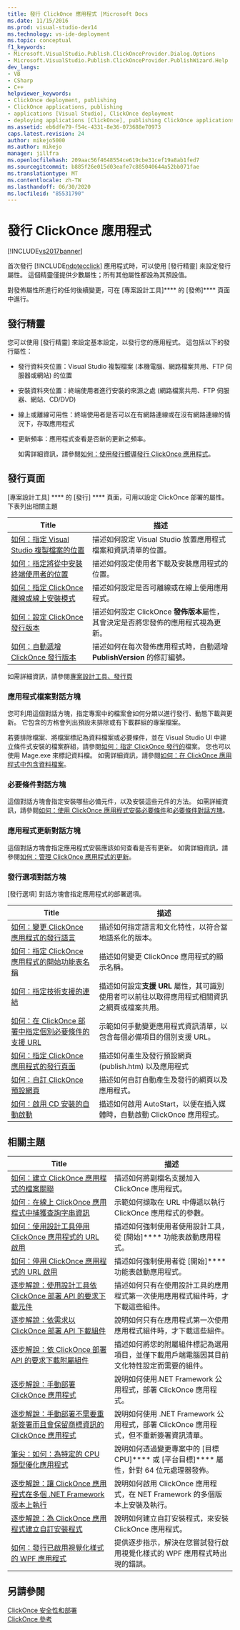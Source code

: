 ```yaml
---
title: 發行 ClickOnce 應用程式 |Microsoft Docs
ms.date: 11/15/2016
ms.prod: visual-studio-dev14
ms.technology: vs-ide-deployment
ms.topic: conceptual
f1_keywords:
- Microsoft.VisualStudio.Publish.ClickOnceProvider.Dialog.Options
- Microsoft.VisualStudio.Publish.ClickOnceProvider.PublishWizard.Help
dev_langs:
- VB
- CSharp
- C++
helpviewer_keywords:
- ClickOnce deployment, publishing
- ClickOnce applications, publishing
- applications [Visual Studio], ClickOnce deployment
- deploying applications [ClickOnce], publishing ClickOnce applications
ms.assetid: eb6dfe79-f54c-4331-8e36-073688e70973
caps.latest.revision: 24
author: mikejo5000
ms.author: mikejo
manager: jillfra
ms.openlocfilehash: 209aac56f4648554ce619cbe31cef19a8ab1fed7
ms.sourcegitcommit: b885f26e015d03eafe7c885040644a52bb071fae
ms.translationtype: MT
ms.contentlocale: zh-TW
ms.lasthandoff: 06/30/2020
ms.locfileid: "85531790"
---
```

# <a name="publishing-clickonce-applications"></a>發行 ClickOnce 應用程式
[!INCLUDE[vs2017banner](../includes/vs2017banner.md)]

首次發行 [!INCLUDE[ndptecclick](../includes/ndptecclick-md.md)] 應用程式時，可以使用 [發行精靈] 來設定發行屬性。 這個精靈僅提供少數屬性；所有其他屬性都設為其預設值。  
  
 對發佈屬性所進行的任何後續變更，可在 [專案設計工具]**** 的 [發佈]**** 頁面中進行。  
  
## <a name="publish-wizard"></a>發行精靈  
 您可以使用 [發行精靈] 來設定基本設定，以發行您的應用程式。 這包括以下的發行屬性：  
  
- 發行資料夾位置：Visual Studio 複製檔案 (本機電腦、網路檔案共用、FTP 伺服器或網站) 的位置  
  
- 安裝資料夾位置：終端使用者進行安裝的來源之處 (網路檔案共用、FTP 伺服器、網站、CD/DVD)  
  
- 線上或離線可用性：終端使用者是否可以在有網路連線或在沒有網路連線的情況下，存取應用程式  
  
- 更新頻率：應用程式查看是否新的更新之頻率。  
  
  如需詳細資訊，請參閱[如何：使用發行嚮導發行 ClickOnce 應用程式](../deployment/how-to-publish-a-clickonce-application-using-the-publish-wizard.md)。  
  
## <a name="publish-page"></a>發行頁面  
 [專案設計工具] **** 的 [發行] **** 頁面，可用以設定 ClickOnce 部署的屬性。 下表列出相關主題  
  
|Title|描述|  
|-----------|-----------------|  
|[如何：指定 Visual Studio 複製檔案的位置](../deployment/how-to-specify-where-visual-studio-copies-the-files.md)|描述如何設定 Visual Studio 放置應用程式檔案和資訊清單的位置。|  
|[如何：指定將從中安裝終端使用者的位置](../deployment/how-to-specify-the-location-where-end-users-will-install-from.md)|描述如何設定使用者下載及安裝應用程式的位置。|  
|[如何：指定 ClickOnce 離線或線上安裝模式](../deployment/how-to-specify-the-clickonce-offline-or-online-install-mode.md)|描述如何設定是否可離線或在線上使用應用程式。|  
|[如何：設定 ClickOnce 發行版本](../deployment/how-to-set-the-clickonce-publish-version.md)|描述如何設定 ClickOnce **發佈版本**屬性，其會決定是否將您發佈的應用程式視為更新。|  
|[如何：自動遞增 ClickOnce 發行版本](../deployment/how-to-automatically-increment-the-clickonce-publish-version.md)|描述如何在每次發佈應用程式時，自動遞增 **PublishVersion** 的修訂編號。|  
  
 如需詳細資訊，請參閱[專案設計工具、發行頁](../ide/reference/publish-page-project-designer.md)  
  
### <a name="application-files-dialog-box"></a>應用程式檔案對話方塊  
 您可利用這個對話方塊，指定專案中的檔案會如何分類以進行發行、動態下載與更新。 它包含的方格會列出預設未排除或有下載群組的專案檔案。  
  
 若要排除檔案、將檔案標記為資料檔案或必要條件，並在 Visual Studio UI 中建立條件式安裝的檔案群組，請參閱[如何：指定 ClickOnce 發行的](../deployment/how-to-specify-which-files-are-published-by-clickonce.md)檔案。 您也可以使用 Mage.exe 來標記資料檔。 如需詳細資訊，請參閱[如何：在 ClickOnce 應用程式中包含資料檔案](../deployment/how-to-include-a-data-file-in-a-clickonce-application.md)。  
  
### <a name="prerequisites-dialog-box"></a>必要條件對話方塊  
 這個對話方塊會指定安裝哪些必備元件，以及安裝這些元件的方法。 如需詳細資訊，請參閱[如何：使用 ClickOnce 應用程式安裝必要條件](../deployment/how-to-install-prerequisites-with-a-clickonce-application.md)和[必要條件對話方塊](../ide/reference/prerequisites-dialog-box.md)。  
  
### <a name="application-updates-dialog-box"></a>應用程式更新對話方塊  
 這個對話方塊會指定應用程式安裝應該如何查看是否有更新。 如需詳細資訊，請參閱[如何：管理 ClickOnce 應用程式的更新](../deployment/how-to-manage-updates-for-a-clickonce-application.md)。  
  
### <a name="publish-options-dialog-box"></a>發行選項對話方塊  
 [發行選項] 對話方塊會指定應用程式的部署選項。  
  
|Title|描述|
|-|-|  
|[如何：變更 ClickOnce 應用程式的發行語言](../deployment/how-to-change-the-publish-language-for-a-clickonce-application.md)|描述如何指定語言和文化特性，以符合當地語系化的版本。|  
|[如何：指定 ClickOnce 應用程式的開始功能表名稱](../deployment/how-to-specify-a-start-menu-name-for-a-clickonce-application.md)|描述如何變更 ClickOnce 應用程式的顯示名稱。|  
|[如何：指定技術支援的連結](../deployment/how-to-specify-a-link-for-technical-support.md)|描述如何設定**支援 URL** 屬性，其可識別使用者可以前往以取得應用程式相關資訊之網頁或檔案共用。|  
|[如何：在 ClickOnce 部署中指定個別必要條件的支援 URL](../deployment/how-to-specify-a-support-url-for-individual-prerequisites-in-a-clickonce-deployment.md)|示範如何手動變更應用程式資訊清單，以包含每個必備項目的個別支援 URL。|  
|[如何：指定 ClickOnce 應用程式的發行頁面](../deployment/how-to-specify-a-publish-page-for-a-clickonce-application.md)|描述如何產生及發行預設網頁 (publish.htm) 以及應用程式|  
|[如何：自訂 ClickOnce 預設網頁](../deployment/how-to-customize-the-default-web-page-for-a-clickonce-application.md)|描述如何自訂自動產生及發行的網頁以及應用程式。|  
|[如何：啟用 CD 安裝的自動啟動](../deployment/how-to-enable-autostart-for-cd-installations.md)|描述如何啟用 AutoStart，以便在插入媒體時，自動啟動 ClickOnce 應用程式。|  
  
## <a name="related-topics"></a>相關主題  
  
|Title|描述|  
|-----------|-----------------|  
|[如何：建立 ClickOnce 應用程式的檔案關聯](../deployment/how-to-create-file-associations-for-a-clickonce-application.md)|描述如何將副檔名支援加入 ClickOnce 應用程式。|  
|[如何：在線上 ClickOnce 應用程式中捕獲查詢字串資訊](../deployment/how-to-retrieve-query-string-information-in-an-online-clickonce-application.md)|示範如何擷取在 URL 中傳遞以執行 ClickOnce 應用程式的參數。|  
|[如何：使用設計工具停用 ClickOnce 應用程式的 URL 啟用](../deployment/how-to-disable-url-activation-of-clickonce-applications-by-using-the-designer.md)|描述如何強制使用者使用設計工具，從 [開始]**** 功能表啟動應用程式。|  
|[如何：停用 ClickOnce 應用程式的 URL 啟用](../deployment/how-to-disable-url-activation-of-clickonce-applications.md)|描述如何強制使用者從 [開始]**** 功能表啟動應用程式。|  
|[逐步解說：使用設計工具依 ClickOnce 部署 API 的要求下載元件](../deployment/walkthrough-downloading-assemblies-on-demand-with-the-clickonce-deployment-api-using-the-designer.md)|描述如何只有在使用設計工具的應用程式第一次使用應用程式組件時，才下載這些組件。|  
|[逐步解說：依需求以 ClickOnce 部署 API 下載組件](../deployment/walkthrough-downloading-assemblies-on-demand-with-the-clickonce-deployment-api.md)|說明如何只有在應用程式第一次使用應用程式組件時，才下載這些組件。|  
|[逐步解說：依 ClickOnce 部署 API 的要求下載附屬組件](../deployment/walkthrough-downloading-satellite-assemblies-on-demand-with-the-clickonce-deployment-api.md)|描述如何將您的附屬組件標記為選用項目，並僅下載用戶端電腦因其目前文化特性設定而需要的組件。|  
|[逐步解說：手動部署 ClickOnce 應用程式](../deployment/walkthrough-manually-deploying-a-clickonce-application.md)|說明如何使用.NET Framework 公用程式，部署 ClickOnce 應用程式。|  
|[逐步解說：手動部署不需要重新簽署而且會保留商標資訊的 ClickOnce 應用程式](/visualstudio/deployment/walkthrough-manually-deploying-a-clickonce-app-no-re-signing-required?view=vs-2015)|說明如何使用 .NET Framework 公用程式，部署 ClickOnce 應用程式，但不重新簽署資訊清單。|  
|[筆尖：如何：為特定的 CPU 類型優化應用程式](https://msdn.microsoft.com/294a75d2-4279-4b72-8298-2bea05be907a)|說明如何透過變更專案中的 [目標 CPU]**** 或 [平台目標]**** 屬性，針對 64 位元處理器發佈。|  
|[逐步解說：讓 ClickOnce 應用程式在多個 .NET Framework 版本上執行](https://msdn.microsoft.com/7f4383af-ed87-4853-b4d4-02a3967a5fd9)|說明如何啟用 ClickOnce 應用程式，在 NET Framework 的多個版本上安裝及執行。|  
|[逐步解說：為 ClickOnce 應用程式建立自訂安裝程式](../deployment/walkthrough-creating-a-custom-installer-for-a-clickonce-application.md)|說明如何建立自訂安裝程式，來安裝 ClickOnce 應用程式。|  
|[如何：發行已啟用視覺化樣式的 WPF 應用程式](../deployment/how-to-publish-a-wpf-application-with-visual-styles-enabled.md)|提供逐步指示，解決在您嘗試發行啟用視覺化樣式的 WPF 應用程式時出現的錯誤。|  
  
## <a name="see-also"></a>另請參閱  
 [ClickOnce 安全性和部署](../deployment/clickonce-security-and-deployment.md)   
 [ClickOnce 參考](../deployment/clickonce-reference.md)
